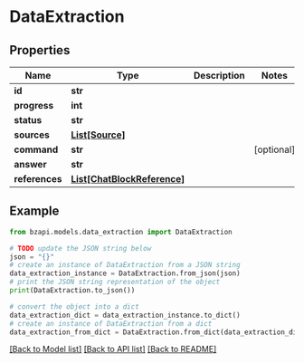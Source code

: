 # DataExtraction


## Properties

Name | Type | Description | Notes
------------ | ------------- | ------------- | -------------
**id** | **str** |  | 
**progress** | **int** |  | 
**status** | **str** |  | 
**sources** | [**List[Source]**](Source.md) |  | 
**command** | **str** |  | [optional] 
**answer** | **str** |  | 
**references** | [**List[ChatBlockReference]**](ChatBlockReference.md) |  | 

## Example

```python
from bzapi.models.data_extraction import DataExtraction

# TODO update the JSON string below
json = "{}"
# create an instance of DataExtraction from a JSON string
data_extraction_instance = DataExtraction.from_json(json)
# print the JSON string representation of the object
print(DataExtraction.to_json())

# convert the object into a dict
data_extraction_dict = data_extraction_instance.to_dict()
# create an instance of DataExtraction from a dict
data_extraction_from_dict = DataExtraction.from_dict(data_extraction_dict)
```
[[Back to Model list]](../README.md#documentation-for-models) [[Back to API list]](../README.md#documentation-for-api-endpoints) [[Back to README]](../README.md)


